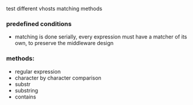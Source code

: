 test different vhosts matching methods

### predefined conditions
- matching is done serially, every expression must have a matcher of its own, to preserve the middleware design

### methods:
- regular expression
- character by character comparison
- substr
- substring
- contains